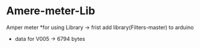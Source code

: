 # Amere-meter-Lib
Amper meter 
*for using Library -> frist add library(Filters-master) to arduino

* data for V005 -> 6794 bytes
